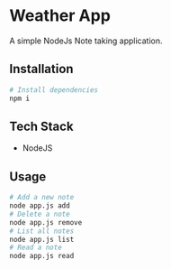 # Weather App

A simple NodeJs Note taking application.

## Installation

```bash
# Install dependencies
npm i
```

## Tech Stack

- NodeJS

## Usage

```bash
# Add a new note
node app.js add
# Delete a note
node app.js remove
# List all notes
node app.js list
# Read a note
node app.js read
```
